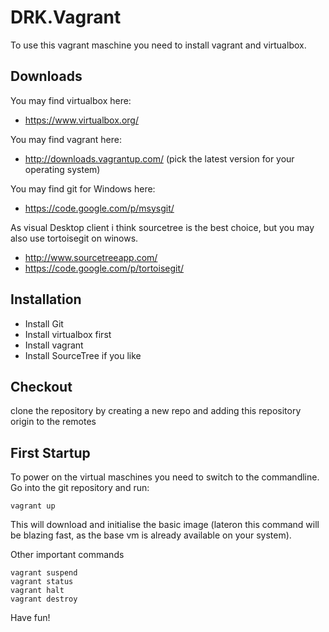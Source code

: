 DRK.Vagrant
===========

To use this vagrant maschine you need to install vagrant and virtualbox.

Downloads
---------

You may find virtualbox here:
- https://www.virtualbox.org/

You may find vagrant here:
- http://downloads.vagrantup.com/ (pick the latest version for your operating system)

You may find git for Windows here:
- https://code.google.com/p/msysgit/

As visual Desktop client i think sourcetree is the best choice, but you may also use tortoisegit on winows.
- http://www.sourcetreeapp.com/
- https://code.google.com/p/tortoisegit/

Installation
------------

- Install Git 
- Install virtualbox first
- Install vagrant
- Install SourceTree if you like

Checkout
--------

clone the repository by creating a new repo and adding this repository origin to the remotes

First Startup
--------

To power on the virtual maschines you need to switch to the commandline.
Go into the git repository and run:

```
vagrant up
```

This will download and initialise the basic image
(lateron this command will be blazing fast, as the base vm is already available on your system).

Other important commands
```
vagrant suspend
vagrant status
vagrant halt
vagrant destroy
```

Have fun!

